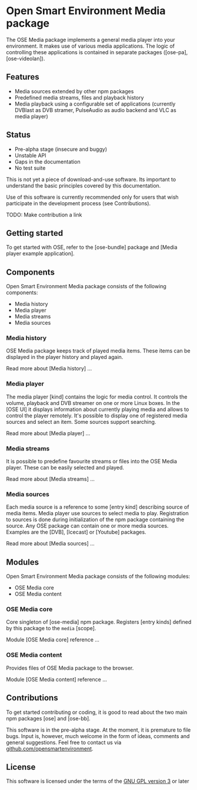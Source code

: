 # Open Smart Environment Media package

The OSE Media package implements a general media player into your
environment. It makes use of various media applications. The logic
of controlling these applications is contained in separate packages
([ose-pa], [ose-videolan]).

## Features
- Media sources extended by other npm packages
- Predefined media streams, files and playback history
- Media playback using a configurable set of applications
  (currently DVBlast as DVB stramer, PulseAudio as audio backend
  and VLC as media player)

## Status
- Pre-alpha stage (insecure and buggy)
- Unstable API
- Gaps in the documentation
- No test suite

This is not yet a piece of download-and-use software. Its important
to understand the basic principles covered by this documentation.

Use of this software is currently recommended only for users that
wish participate in the development process (see Contributions).

TODO: Make contribution a link

## Getting started
To get started with OSE, refer to the [ose-bundle] package and
[Media player example application].

## Components
Open Smart Environment Media package consists of the following components:
- Media history
- Media player
- Media streams
- Media sources

### Media history
OSE Media package keeps track of played media items. These items
can be displayed in the player history and played again.

Read more about [Media history] ...


### Media player
The media player [kind] contains the logic for media control. It
controls the volume, playback and DVB streamer on one or more Linux
boxes. In the [OSE UI] it displays information about currently
playing media and allows to control the player remotely. It's
possible to display one of registered media sources and select an
item. Some sources support searching.

Read more about [Media player] ...


### Media streams
It is possible to predefine favourite streams or files into the OSE
Media player. These can be easily selected and played.

Read more about [Media streams] ...


### Media sources
Each media source is a reference to some [entry kind] describing
source of media items. Media player use sources to select media to
play. Registration to sources is done during initialization of the
npm package containing the source. Any OSE package can contain one
or more media sources. Examples are the [DVB], [Icecast] or
[Youtube] packages.

Read more about [Media sources] ...


## Modules
Open Smart Environment Media package consists of the following modules:
- OSE Media core
- OSE Media content

### OSE Media core
Core singleton of [ose-media] npm package. Registers [entry kinds]
defined by this package to the `media` [scope].

Module [OSE Media core] reference ... 

### OSE Media content
Provides files of OSE Media package to the browser.

Module [OSE Media content] reference ... 

## Contributions
To get started contributing or coding, it is good to read about the
two main npm packages [ose] and [ose-bb].

This software is in the pre-alpha stage. At the moment, it is
premature to file bugs. Input is, however, much welcome in the form
of ideas, comments and general suggestions.  Feel free to contact
us via
[github.com/opensmartenvironment](https://github.com/opensmartenvironment).

## License
This software is licensed under the terms of the [GNU GPL version
3](../LICENCE) or later
